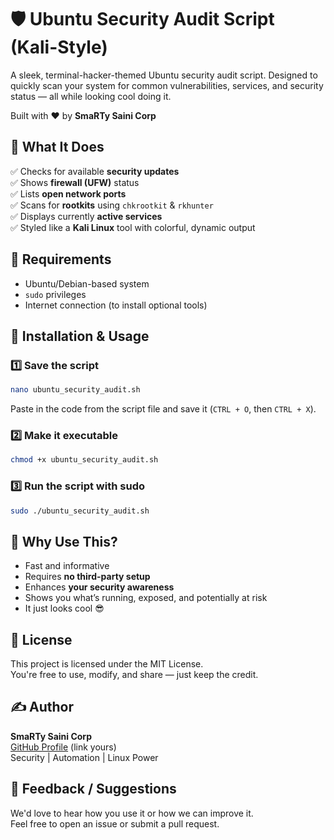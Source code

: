 # 🛡️ Ubuntu Security Audit Script (Kali-Style)

A sleek, terminal-hacker-themed Ubuntu security audit script. Designed to quickly scan your system for common vulnerabilities, services, and security status — all while looking cool doing it.

Built with ❤️ by **SmaRTy Saini Corp**

## 🚀 What It Does

✅ Checks for available **security updates**  
✅ Shows **firewall (UFW)** status  
✅ Lists **open network ports**  
✅ Scans for **rootkits** using `chkrootkit` & `rkhunter`  
✅ Displays currently **active services**  
✅ Styled like a **Kali Linux** tool with colorful, dynamic output

## 🧰 Requirements

- Ubuntu/Debian-based system
- `sudo` privileges
- Internet connection (to install optional tools)

## 🔧 Installation & Usage

### 1️⃣ Save the script

```bash
nano ubuntu_security_audit.sh
```
Paste in the code from the script file and save it (`CTRL + O`, then `CTRL + X`).

### 2️⃣ Make it executable

```bash
chmod +x ubuntu_security_audit.sh
```

### 3️⃣ Run the script with sudo

```bash
sudo ./ubuntu_security_audit.sh
```

## 🧠 Why Use This?

- Fast and informative
- Requires **no third-party setup**
- Enhances **your security awareness**
- Shows you what’s running, exposed, and potentially at risk
- It just looks cool 😎

## 📄 License

This project is licensed under the MIT License.  
You're free to use, modify, and share — just keep the credit.

## ✍️ Author

**SmaRTy Saini Corp**  
[GitHub Profile](https://github.com/) (link yours)  
Security | Automation | Linux Power

## 💬 Feedback / Suggestions

We'd love to hear how you use it or how we can improve it.  
Feel free to open an issue or submit a pull request.
